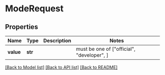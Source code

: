 # ModeRequest


## Properties
Name | Type | Description | Notes
------------ | ------------- | ------------- | -------------
**value** | **str** |  |  must be one of ["official", "developer", ]

[[Back to Model list]](../README.md#documentation-for-models) [[Back to API list]](../README.md#documentation-for-api-endpoints) [[Back to README]](../README.md)


